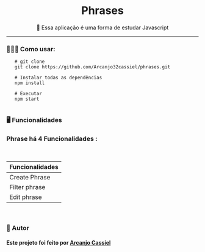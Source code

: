 # <div align='center'> Phrases</div>

 <div align='center'>
 🚧  Essa aplicação é uma forma de estudar  Javascript
</div>
<hr/>

### 👨🏾‍💻 Como usar: 
 
 ```
    # git clone
    git clone https://github.com/Arcanjo32cassiel/phrases.git
    
    # Instalar todas as dependências
    npm install
    
    # Executar
    npm start
    
 ```
  <!--
  Imagem:
 <div align='center'>

  <img src='./github/' width='300'/>
  </div>
  -->
  
  
 ### <p id='functionalities'>🖥 Funcionalidades</p>

### Phrase há 4 Funcionalidades  :

<br/>

|Funcionalidades|
| ------------ | 
| Create Phrase|
| Filter phrase|
| Edit phrase  | 

<br/>
 
 ### <p id='author'>👨 Autor</p>

#### Este projeto foi feito por <a href='https://www.github.com/Arcanjo32cassiel'>Arcanjo Cassiel <a/>
 <!--### 🚀 Hospedado em: -->
<!-- >  https://t0dolist.netlify.app/ -->


 <!--
 <div align='center'>

  <img src='./github/Logo.svg' width='300'/>

---

<br>
<a href='#about'>About</a> |
<a href='#tecnology'>Tecnology</a> |
<a href='#how-to-use'>How to use</a> |
<a href='#functionalities'>Functionalities</a> |
<a href='#author'>Author</a>

<br>
<br>

---

<br>
<br>

</div>

> FrontEnd of this application: https://github.com/Matheus0liveira/frontend-lisTODO

### <p id='about'>📑 About</p>

This project aims to help you organize your activities in your routine, remembering what are the activities of your day, making your day more productive! 😄
<br>
<br>

### <p id='tecnology'>🖥 Tecnology</p>

This project was built 100% on the express and its good practices, follows the list of dependencies used in this project.

> Last update -> 24/08/2020

| Dependency    | Why use                              |
| ------------- | ------------------------------------ |
| express       | Create routes(Main technology)       |
| Bcrypt        | encrypt passwords                    |
| dotenv        | Store environment variables          |
| jsonwebtoken  | Creates tokens for validating routes |
| (pg)postgress | DataBase                             |
| Sequelize     | ORM (Object-Relational Mapper)       |

<br>

| DevDependencies | Why use                                               |
| --------------- | ----------------------------------------------------- |
| eslint          | Standardize project                                   |
| nodemon         | Auto reload when saved                                |
| sequelize-cli   | Execute sequelize commands from the terminal          |
| sucrase         | Transpils code accepting to import and export modules |

<br>
<br>

### <p id='how-to-use'>⚙️ How to use</p>

#### First clone the project

```shell

$ git clone https://github.com/Matheus0liveira/backend-lisTODO.git

```

#### 🔥 Install dependencies

```shell

$ yarn

# or

$ npm install

```

#### Create a file called .env at the root of the project and set the environment variables: database variables(just create the bank, the migrations will create the tables automatically), and variables for jwt.

<br/>

#### Execute migrations

<br/>

```shell
$ yarn sequelize db:migrate
```

or

```shell
$ npm sequelize db:migrate
```

for delete the last migration generate

```shell
$ yarn sequelize db:migrate:undo

# delete all migrations

$ yarn sequelize db:migrate:undo:all
```

#### 🔥 Starter server

```shell
$ yarn start

# or

$ npm run start

```

<br>
<br>

### <p id='functionalities'>🖥 Functionalities</p>

#### lisTODO(back-end) has 4 routes currently and 1 middleware the authentication:

<br/>

Routes

| Routes       |                                                                                         |
| ------------ | --------------------------------------------------------------------------------------- |
| Create User  | Create use                                                                              |
| Login        | login, but for that you need to register, returning a token                             |
| Create Tasks | Create tasks, need to be logged in, to create you need to pass the valid id and token   |
| List Tasks   | List tasks, need to be logged in, to list tasks you need to pass the valid id and token |

<br/>

Middleware

| Middleware |                                                                                                                        |
| ---------- | ---------------------------------------------------------------------------------------------------------------------- |
| auth       | Authenticates users, returning whether they have permission or not, implemented in the routes to create and list tasks |

<br>
<br>

### <p id='author'>👨 Author</p>

#### This project was created by <a href='https://www.github.com/Matheus0liveira'>Matheus Oliveira <a/>
 
 -->
 
